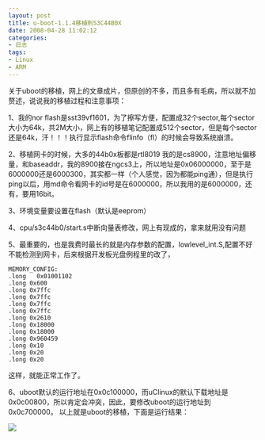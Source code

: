 ```yaml
---
layout: post
title: u-boot-1.1.4移植到S3C44B0X 
date: 2008-04-28 11:02:12
categories:
- 日志
tags:
- Linux
- ARM
---
```


关于uboot的移植，网上的文章成片，但原创的不多，而且多有毛病，所以就不加赘述，说说我的移植过程和注意事项：

1、我的nor flash是sst39vf1601，为了擦写方便，配置成32个sector,每个sector大小为64k，共2M大小，网上有的移植笔记配置成512个sector，但是每个sector还是64k，汗！！！执行显示flash命令flinfo（fl）的时候会导致系统崩溃。

2、移植网卡的时候，大多的44b0x板都是rtl8019 我的是cs8900，注意地址偏移量，和baseaddr，我的8900接在ngcs3上，所以地址是0x06000000，至于是6000000还是6000300，其实都一样（个人感觉，因为都能ping通），但是执行ping以后，用md命令看网卡的id号是在6000000，所以我用的是6000000，还有，要用16bit。

3、环境变量要设置在flash（默认是eeprom）

4、cpu/s3c44b0/start.s中断向量表修改，网上有现成的，拿来就用没有问题

5、最重要的，也是我费时最长的就是内存参数的配置，lowlevel_int.S,配置不好不能检测到网卡，后来根据开发板光盘例程里的改了，

    MEMORY_CONFIG:
    .long   0x01001102
    .long 0x600
    .long 0x7ffc
    .long 0x7ffc
    .long 0x7ffc
    .long 0x7ffc
    .long 0x2610
    .long 0x18000
    .long 0x18000
    .long 0x960459
    .long 0x10
    .long 0x20
    .long 0x20

这样，就能正常工作了。

6、uboot默认的运行地址在0x0c100000，而uClinux的默认下载地址是0x0c00800，所以肯定会冲突，因此，要修改uboot的运行地址到0x0c700000。
以上就是uboot的移植，下面是运行结果： 

![](https://github.com/bh3nvn/bh3nvn.github.io/raw/master/image/b42014/2008-04-28-ub-01.jpg)    
